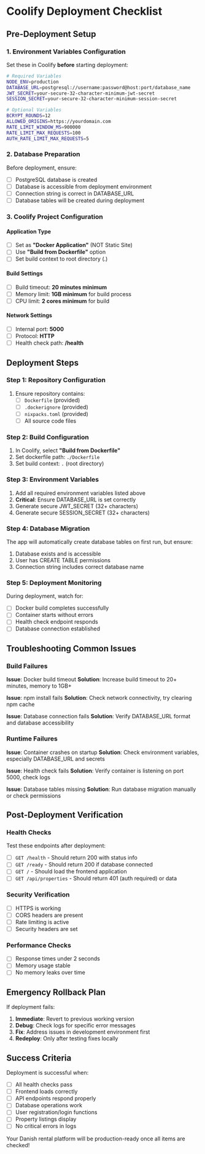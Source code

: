 # Coolify Deployment Checklist

## Pre-Deployment Setup

### 1. Environment Variables Configuration
Set these in Coolify **before** starting deployment:

```bash
# Required Variables
NODE_ENV=production
DATABASE_URL=postgresql://username:password@host:port/database_name
JWT_SECRET=your-secure-32-character-minimum-jwt-secret
SESSION_SECRET=your-secure-32-character-minimum-session-secret

# Optional Variables
BCRYPT_ROUNDS=12
ALLOWED_ORIGINS=https://yourdomain.com
RATE_LIMIT_WINDOW_MS=900000
RATE_LIMIT_MAX_REQUESTS=100
AUTH_RATE_LIMIT_MAX_REQUESTS=5
```

### 2. Database Preparation
Before deployment, ensure:
- [ ] PostgreSQL database is created
- [ ] Database is accessible from deployment environment
- [ ] Connection string is correct in DATABASE_URL
- [ ] Database tables will be created during deployment

### 3. Coolify Project Configuration

#### Application Type
- [ ] Set as **"Docker Application"** (NOT Static Site)
- [ ] Use **"Build from Dockerfile"** option
- [ ] Set build context to root directory (.)

#### Build Settings
- [ ] Build timeout: **20 minutes minimum**
- [ ] Memory limit: **1GB minimum** for build process
- [ ] CPU limit: **2 cores minimum** for build

#### Network Settings
- [ ] Internal port: **5000**
- [ ] Protocol: **HTTP**
- [ ] Health check path: **/health**

## Deployment Steps

### Step 1: Repository Configuration
1. Ensure repository contains:
   - [ ] `Dockerfile` (provided)
   - [ ] `.dockerignore` (provided)
   - [ ] `nixpacks.toml` (provided)
   - [ ] All source code files

### Step 2: Build Configuration
1. In Coolify, select **"Build from Dockerfile"**
2. Set dockerfile path: `./Dockerfile`
3. Set build context: `.` (root directory)

### Step 3: Environment Variables
1. Add all required environment variables listed above
2. **Critical**: Ensure DATABASE_URL is set correctly
3. Generate secure JWT_SECRET (32+ characters)
4. Generate secure SESSION_SECRET (32+ characters)

### Step 4: Database Migration
The app will automatically create database tables on first run, but ensure:
1. Database exists and is accessible
2. User has CREATE TABLE permissions
3. Connection string includes correct database name

### Step 5: Deployment Monitoring
During deployment, watch for:
- [ ] Docker build completes successfully
- [ ] Container starts without errors
- [ ] Health check endpoint responds
- [ ] Database connection established

## Troubleshooting Common Issues

### Build Failures
**Issue**: Docker build timeout
**Solution**: Increase build timeout to 20+ minutes, memory to 1GB+

**Issue**: npm install fails
**Solution**: Check network connectivity, try clearing npm cache

**Issue**: Database connection fails
**Solution**: Verify DATABASE_URL format and database accessibility

### Runtime Failures
**Issue**: Container crashes on startup
**Solution**: Check environment variables, especially DATABASE_URL and secrets

**Issue**: Health check fails
**Solution**: Verify container is listening on port 5000, check logs

**Issue**: Database tables missing
**Solution**: Run database migration manually or check permissions

## Post-Deployment Verification

### Health Checks
Test these endpoints after deployment:
- [ ] `GET /health` - Should return 200 with status info
- [ ] `GET /ready` - Should return 200 if database connected
- [ ] `GET /` - Should load the frontend application
- [ ] `GET /api/properties` - Should return 401 (auth required) or data

### Security Verification
- [ ] HTTPS is working
- [ ] CORS headers are present
- [ ] Rate limiting is active
- [ ] Security headers are set

### Performance Checks
- [ ] Response times under 2 seconds
- [ ] Memory usage stable
- [ ] No memory leaks over time

## Emergency Rollback Plan

If deployment fails:
1. **Immediate**: Revert to previous working version
2. **Debug**: Check logs for specific error messages
3. **Fix**: Address issues in development environment first
4. **Redeploy**: Only after testing fixes locally

## Success Criteria

Deployment is successful when:
- [ ] All health checks pass
- [ ] Frontend loads correctly
- [ ] API endpoints respond properly
- [ ] Database operations work
- [ ] User registration/login functions
- [ ] Property listings display
- [ ] No critical errors in logs

Your Danish rental platform will be production-ready once all items are checked!